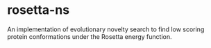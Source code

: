 # rosetta-ns
An implementation of evolutionary novelty search to find low scoring protein conformations under the Rosetta energy function.
